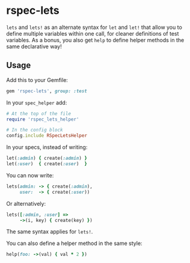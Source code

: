 rspec-lets
====================

`lets` and `lets!` as an alternate syntax for `let` and `let!` that allow
you to define multiple variables within one call, for cleaner
definitions of test variables. As a bonus, you also get `help` to define
helper methods in the same declarative way!

## Usage

Add this to your Gemfile:

```ruby
gem 'rspec-lets', group: :test
```

In your `spec_helper` add:

```ruby
# At the top of the file
require 'rspec_lets_helper'

# In the config block
config.include RSpecLetsHelper
```

In your specs, instead of writing:

```ruby
let(:admin) { create(:admin) }
let(:user)  { create(:user)  }
```

You can now write:

```ruby
lets(admin: -> { create(:admin),
     user:  -> { create(:user))
```

Or alternatively:
```ruby
lets([:admin, :user] =>
     ->(i, key) { create(key) })
```

The same syntax applies for `lets!`.

You can also define a helper method in the same style:
```ruby
help(foo: ->(val) { val * 2 })
```
